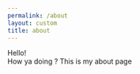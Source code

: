 ```yaml
---
permalink: /about
layout: custom
title: about
---
```


<span class="hero-content">Hello!</span><br>
How ya doing ? This is my about page